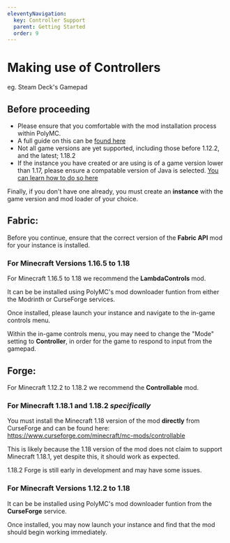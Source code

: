 ```yaml
---
eleventyNavigation:
  key: Controller Support
  parent: Getting Started
  order: 9
---
```


# Making use of Controllers 

eg. Steam Deck's Gamepad

## Before proceeding

* Please ensure that you comfortable with the mod installation process within PolyMC.
* A full guide on this can be [found here](../../getting-started/download-mods/)
* Not all game versions are yet supported, including those before 1.12.2, and the latest; 1.18.2
* If the instance you have created or are using is of a game version lower than 1.17, please ensure a compatable version of Java is selected. [You can learn how to do so here](../../getting-started/installing-java/)

Finally, if you don't have one already, you must create an **instance** with the game version and mod loader of your choice.

## Fabric:

Before you continue, ensure that the correct version of the **Fabric API** mod for your instance is installed.

### For Minecraft Versions 1.16.5 to 1.18

For Minecraft 1.16.5 to 1.18 we recommend the **LambdaControls** mod.

It can be be installed using PolyMC's mod downloader funtion from either the Modrinth or CurseForge services.

Once installed, please launch your instance and navigate to the in-game controls menu.

Within the in-game controls menu, you may need to change the "Mode" setting to **Controller**, in order for the game to respond to input from the gamepad.

## Forge:

For Minecraft 1.12.2 to 1.18.2 we recommend the **Controllable** mod.

### For Minecraft 1.18.1 and 1.18.2 *specifically*

You must install the Minecraft 1.18 version of the mod **directly** from CurseForge and can be found here: https://www.curseforge.com/minecraft/mc-mods/controllable

This is likely because the 1.18 version of the mod does not claim to support Minecraft 1.18.1, yet despite this, it should work as expected.

1.18.2 Forge is still early in development and may have some issues.

### For Minecraft Versions 1.12.2 to 1.18

It can be be installed using PolyMC's mod downloader funtion from the **CurseForge** service.

Once installed, you may now launch your instance and find that the mod should begin working immediately.










